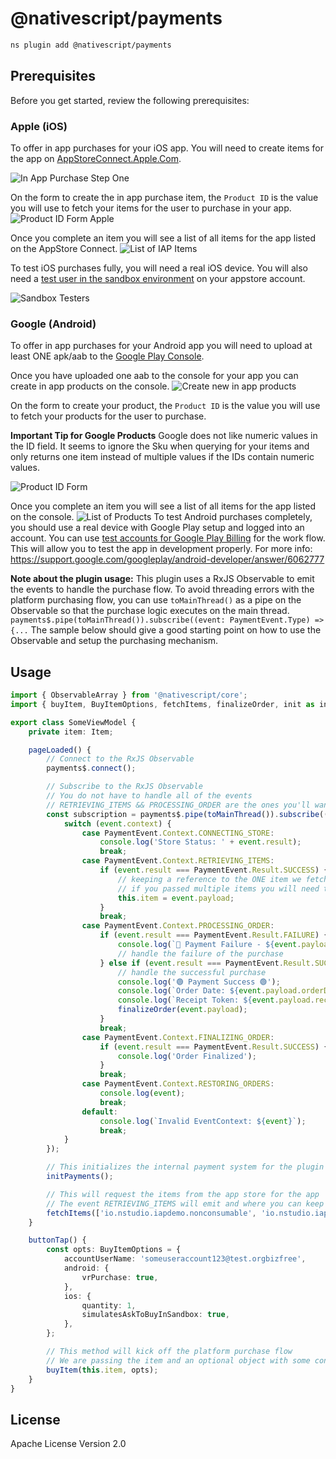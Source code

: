 # @nativescript/payments

```bash
ns plugin add @nativescript/payments
```

## Prerequisites

Before you get started, review the following prerequisites:

### Apple (iOS)

To offer in app purchases for your iOS app. You will need to create items for the app on [AppStoreConnect.Apple.Com](https://appstoreconnect.apple.com).

![In App Purchase Step One](../../assets/images/ios-payments1.png)

On the form to create the in app purchase item, the `Product ID` is the value you will use to fetch your items for the user to purchase in your app.
![Product ID Form Apple](../../assets/images/ios-payments2.png)

Once you complete an item you will see a list of all items for the app listed on the AppStore Connect.
![List of IAP Items](../../assets/images/ios-payments3.png)

To test iOS purchases fully, you will need a real iOS device. You will also need a [test user in the sandbox environment](https://appstoreconnect.apple.com/access/testers) on your appstore account.

![Sandbox Testers](../../assets/images/sandbox-testers.png)

### Google (Android)

To offer in app purchases for your Android app you will need to upload at least ONE apk/aab to the [Google Play Console](https://play.google.com).

Once you have uploaded one aab to the console for your app you can create in app products on the console.
![Create new in app products](../../assets/images/android-payments1.png)

On the form to create your product, the `Product ID` is the value you will use to fetch your products for the user to purchase.

**Important Tip for Google Products**
Google does not like numeric values in the ID field. It seems to ignore the Sku when querying for your items and only returns one item instead of multiple values if the IDs contain numeric values.

![Product ID Form](../../assets/images/android-payments2.png)

Once you complete an item you will see a list of all items for the app listed on the console.
![List of Products](../../assets/images/android-payments3.png)
To test Android purchases completely, you should use a real device with Google Play setup and logged into an account. You can use [test accounts
for Google Play Billing](https://developer.android.com/google/play/billing/test) for the work flow. This will allow you to test the app in development properly. For more info: https://support.google.com/googleplay/android-developer/answer/6062777

**Note about the plugin usage:**
This plugin uses a RxJS Observable to emit the events to handle the purchase flow. To avoid threading errors with the platform purchasing flow, you can use `toMainThread()` as a pipe on the Observable so that the purchase logic executes on the main thread. `payments$.pipe(toMainThread()).subscribe((event: PaymentEvent.Type) => {...`
The sample below should give a good starting point on how to use the Observable and setup the purchasing mechanism.

## Usage

```typescript
import { ObservableArray } from '@nativescript/core';
import { buyItem, BuyItemOptions, fetchItems, finalizeOrder, init as initPayments, Item, PaymentEvent, payments$, toMainThread } from '@nativescript/payments';

export class SomeViewModel {
	private item: Item;

	pageLoaded() {
		// Connect to the RxJS Observable
		payments$.connect();

		// Subscribe to the RxJS Observable
		// You do not have to handle all of the events
		// RETRIEVING_ITEMS && PROCESSING_ORDER are the ones you'll want to use to handle the purchase flow
		const subscription = payments$.pipe(toMainThread()).subscribe((event: PaymentEvent.Type) => {
			switch (event.context) {
				case PaymentEvent.Context.CONNECTING_STORE:
					console.log('Store Status: ' + event.result);
					break;
				case PaymentEvent.Context.RETRIEVING_ITEMS:
					if (event.result === PaymentEvent.Result.SUCCESS) {
						// keeping a reference to the ONE item we fetched
						// if you passed multiple items you will need to handle accordingly for your app
						this.item = event.payload;
					}
					break;
				case PaymentEvent.Context.PROCESSING_ORDER:
					if (event.result === PaymentEvent.Result.FAILURE) {
						console.log(`🛑 Payment Failure - ${event.payload.description} 🛑`);
						// handle the failure of the purchase
					} else if (event.result === PaymentEvent.Result.SUCCESS) {
						// handle the successful purchase
						console.log('🟢 Payment Success 🟢');
						console.log(`Order Date: ${event.payload.orderDate}`);
						console.log(`Receipt Token: ${event.payload.receiptToken}`);
						finalizeOrder(event.payload);
					}
					break;
				case PaymentEvent.Context.FINALIZING_ORDER:
					if (event.result === PaymentEvent.Result.SUCCESS) {
						console.log('Order Finalized');
					}
					break;
				case PaymentEvent.Context.RESTORING_ORDERS:
					console.log(event);
					break;
				default:
					console.log(`Invalid EventContext: ${event}`);
					break;
			}
		});

		// This initializes the internal payment system for the plugin
		initPayments();

		// This will request the items from the app store for the app
		// The event RETRIEVING_ITEMS will emit and where you can keep a reference to the ITEM(s) that the user is potentially purchasing
		fetchItems(['io.nstudio.iapdemo.nonconsumable', 'io.nstudio.iapdemo.coins_100']);
	}

	buttonTap() {
		const opts: BuyItemOptions = {
			accountUserName: 'someuseraccount123@test.orgbizfree',
			android: {
				vrPurchase: true,
			},
			ios: {
				quantity: 1,
				simulatesAskToBuyInSandbox: true,
			},
		};

		// This method will kick off the platform purchase flow
		// We are passing the item and an optional object with some configuration
		buyItem(this.item, opts);
	}
}
```

## License

Apache License Version 2.0
